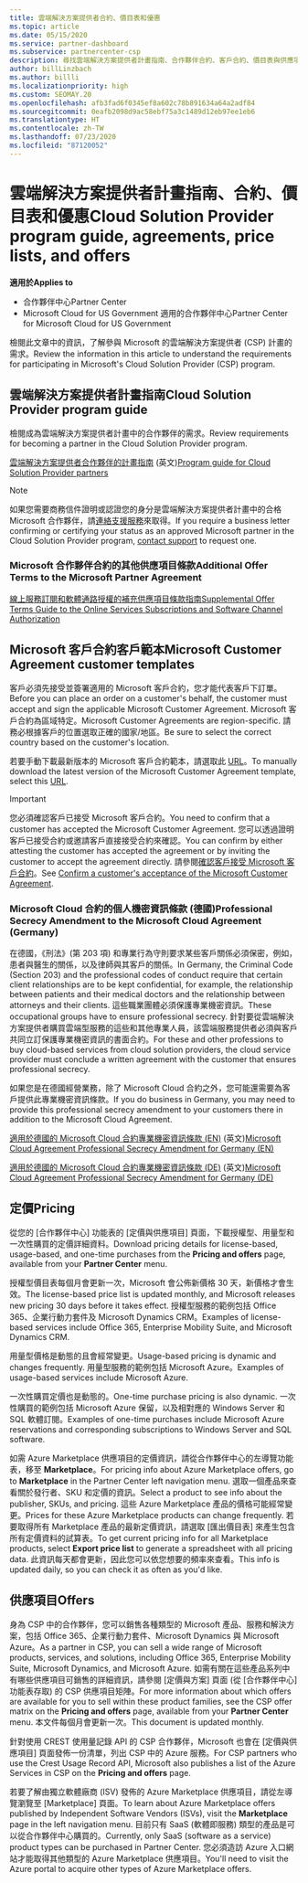 ```yaml
---
title: 雲端解決方案提供者合約、價目表和優惠
ms.topic: article
ms.date: 05/15/2020
ms.service: partner-dashboard
ms.subservice: partnercenter-csp
description: 尋找雲端解決方案提供者計畫指南、合作夥伴合約、客戶合約、價目表與供應項目的連結。
author: billLinzbach
ms.author: billli
ms.localizationpriority: high
ms.custom: SEOMAY.20
ms.openlocfilehash: afb3fad6f0345ef8a602c78b891634a64a2adf84
ms.sourcegitcommit: 0eafb2098d9ac58ebf75a3c1489d12eb97ee1eb6
ms.translationtype: HT
ms.contentlocale: zh-TW
ms.lasthandoff: 07/23/2020
ms.locfileid: "87120052"
---
```

# <a name="cloud-solution-provider-program-guide-agreements-price-lists-and-offers"></a><span data-ttu-id="f6aa9-103">雲端解決方案提供者計畫指南、合約、價目表和優惠</span><span class="sxs-lookup"><span data-stu-id="f6aa9-103">Cloud Solution Provider program guide, agreements, price lists, and offers</span></span>

<span data-ttu-id="f6aa9-104">**適用於**</span><span class="sxs-lookup"><span data-stu-id="f6aa9-104">**Applies to**</span></span>

- <span data-ttu-id="f6aa9-105">合作夥伴中心</span><span class="sxs-lookup"><span data-stu-id="f6aa9-105">Partner Center</span></span>
- <span data-ttu-id="f6aa9-106">Microsoft Cloud for US Government 適用的合作夥伴中心</span><span class="sxs-lookup"><span data-stu-id="f6aa9-106">Partner Center for Microsoft Cloud for US Government</span></span>


<span data-ttu-id="f6aa9-107">檢閱此文章中的資訊，了解參與 Microsoft 的雲端解決方案提供者 (CSP) 計畫的需求。</span><span class="sxs-lookup"><span data-stu-id="f6aa9-107">Review the information in this article to understand the requirements for participating in Microsoft's Cloud Solution Provider (CSP) program.</span></span>

## <a name="cloud-solution-provider-program-guide"></a><span data-ttu-id="f6aa9-108">雲端解決方案提供者計畫指南</span><span class="sxs-lookup"><span data-stu-id="f6aa9-108">Cloud Solution Provider program guide</span></span>

<span data-ttu-id="f6aa9-109">檢閱成為雲端解決方案提供者計畫中的合作夥伴的需求。</span><span class="sxs-lookup"><span data-stu-id="f6aa9-109">Review requirements for becoming a partner in the Cloud Solution Provider program.</span></span>

<span data-ttu-id="f6aa9-110">[雲端解決方案提供者合作夥伴的計畫指南](https://go.microsoft.com/fwlink/p/?LinkId=617100) \(英文\)</span><span class="sxs-lookup"><span data-stu-id="f6aa9-110">[Program guide for Cloud Solution Provider partners](https://go.microsoft.com/fwlink/p/?LinkId=617100)</span></span>

>[!Note]
><span data-ttu-id="f6aa9-111">如果您需要商務信件證明或認證您的身分是雲端解決方案提供者計畫中的合格 Microsoft 合作夥伴，請[連絡支援服務](https://partner.microsoft.com/pcv/servicerequests/create)來取得。</span><span class="sxs-lookup"><span data-stu-id="f6aa9-111">If you require a business letter confirming or certifying your status as an approved Microsoft partner in the Cloud Solution Provider program, [contact support](https://partner.microsoft.com/pcv/servicerequests/create) to request one.</span></span>

### <a name="additional-offer-terms-to-the-microsoft-partner-agreement"></a><span data-ttu-id="f6aa9-112">Microsoft 合作夥伴合約的其他供應項目條款</span><span class="sxs-lookup"><span data-stu-id="f6aa9-112">Additional Offer Terms to the Microsoft Partner Agreement</span></span>

[<span data-ttu-id="f6aa9-113">線上服務訂閱和軟體通路授權的補充供應項目條款指南</span><span class="sxs-lookup"><span data-stu-id="f6aa9-113">Supplemental Offer Terms Guide to the Online Services Subscriptions and Software Channel Authorization</span></span>](https://query.prod.cms.rt.microsoft.com/cms/api/am/binary/RE3NOo7)

## <a name="microsoft-customer-agreement-customer-templates"></a><span data-ttu-id="f6aa9-114">Microsoft 客戶合約客戶範本</span><span class="sxs-lookup"><span data-stu-id="f6aa9-114">Microsoft Customer Agreement customer templates</span></span>

<span data-ttu-id="f6aa9-115">客戶必須先接受並簽署適用的 Microsoft 客戶合約，您才能代表客戶下訂單。</span><span class="sxs-lookup"><span data-stu-id="f6aa9-115">Before you can place an order on a customer's behalf, the customer must accept and sign the applicable Microsoft Customer Agreement.</span></span> <span data-ttu-id="f6aa9-116">Microsoft 客戶合約為區域特定。</span><span class="sxs-lookup"><span data-stu-id="f6aa9-116">Microsoft Customer Agreements are region-specific.</span></span> <span data-ttu-id="f6aa9-117">請務必根據客戶的位置選取正確的國家/地區。</span><span class="sxs-lookup"><span data-stu-id="f6aa9-117">Be sure to select the correct country based on the customer's location.</span></span>

<span data-ttu-id="f6aa9-118">若要手動下載最新版本的 Microsoft 客戶合約範本，請選取此 [URL](https://aka.ms/customeragreement)。</span><span class="sxs-lookup"><span data-stu-id="f6aa9-118">To manually download the latest version of the Microsoft Customer Agreement template, select this [URL](https://aka.ms/customeragreement).</span></span>

>[!IMPORTANT]
><span data-ttu-id="f6aa9-119">您必須確認客戶已接受 Microsoft 客戶合約。</span><span class="sxs-lookup"><span data-stu-id="f6aa9-119">You need to confirm that a customer has accepted the Microsoft Customer Agreement.</span></span> <span data-ttu-id="f6aa9-120">您可以透過證明客戶已接受合約或邀請客戶直接接受合約來確認。</span><span class="sxs-lookup"><span data-stu-id="f6aa9-120">You can confirm by either attesting the customer has accepted the agreement or by inviting the customer to accept the agreement directly.</span></span> <span data-ttu-id="f6aa9-121">請參閱[確認客戶接受 Microsoft 客戶合約](confirm-customer-agreement.md)。</span><span class="sxs-lookup"><span data-stu-id="f6aa9-121">See [Confirm a customer's acceptance of the Microsoft Customer Agreement](confirm-customer-agreement.md).</span></span>

### <a name="professional-secrecy-amendment-to-the-microsoft-cloud-agreement-germany"></a><span data-ttu-id="f6aa9-122">Microsoft Cloud 合約的個人機密資訊條款 (德國)</span><span class="sxs-lookup"><span data-stu-id="f6aa9-122">Professional Secrecy Amendment to the Microsoft Cloud Agreement (Germany)</span></span>

<span data-ttu-id="f6aa9-123">在德國，《刑法》(第 203 項) 和專業行為守則要求某些客戶關係必須保密，例如，患者與醫生的關係，以及律師與其客戶的關係。</span><span class="sxs-lookup"><span data-stu-id="f6aa9-123">In Germany, the Criminal Code (Section 203) and the professional codes of conduct require that certain client relationships are to be kept confidential, for example, the relationship between patients and their medical doctors and the relationship between attorneys and their clients.</span></span> <span data-ttu-id="f6aa9-124">這些職業團體必須保護專業機密資訊。</span><span class="sxs-lookup"><span data-stu-id="f6aa9-124">These occupational groups have to ensure professional secrecy.</span></span> <span data-ttu-id="f6aa9-125">針對要從雲端解決方案提供者購買雲端型服務的這些和其他專業人員，該雲端服務提供者必須與客戶共同立訂保護專業機密資訊的書面合約。</span><span class="sxs-lookup"><span data-stu-id="f6aa9-125">For these and other professions to buy cloud-based services from cloud solution providers, the cloud service provider must conclude a written agreement with the customer that ensures professional secrecy.</span></span>

<span data-ttu-id="f6aa9-126">如果您是在德國經營業務，除了 Microsoft Cloud 合約之外，您可能還需要為客戶提供此專業機密資訊條款。</span><span class="sxs-lookup"><span data-stu-id="f6aa9-126">If you do business in Germany, you may need to provide this professional secrecy amendment to your customers there in addition to the Microsoft Cloud Agreement.</span></span>

<span data-ttu-id="f6aa9-127">[適用於德國的 Microsoft Cloud 合約專業機密資訊條款 (EN)](https://go.microsoft.com/fwlink/?linkid=2030827&clcid=0x409) \(英文\)</span><span class="sxs-lookup"><span data-stu-id="f6aa9-127">[Microsoft Cloud Agreement Professional Secrecy Amendment for Germany (EN)](https://go.microsoft.com/fwlink/?linkid=2030827&clcid=0x409)</span></span>

<span data-ttu-id="f6aa9-128">[適用於德國的 Microsoft Cloud 合約專業機密資訊條款 (DE)](https://go.microsoft.com/fwlink/?linkid=2030827&clcid=0x407) \(英文\)</span><span class="sxs-lookup"><span data-stu-id="f6aa9-128">[Microsoft Cloud Agreement Professional Secrecy Amendment for Germany (DE)](https://go.microsoft.com/fwlink/?linkid=2030827&clcid=0x407)</span></span>

## <a name="pricing"></a><span data-ttu-id="f6aa9-129">定價</span><span class="sxs-lookup"><span data-stu-id="f6aa9-129">Pricing</span></span>

<span data-ttu-id="f6aa9-130">從您的 [合作夥伴中心] 功能表的 [定價與供應項目] 頁面，下載授權型、用量型和一次性購買的定價詳細資料。</span><span class="sxs-lookup"><span data-stu-id="f6aa9-130">Download pricing details for license-based, usage-based, and one-time purchases from the **Pricing and offers** page, available from your **Partner Center** menu.</span></span>

<span data-ttu-id="f6aa9-131">授權型價目表每個月會更新一次，Microsoft 會公佈新價格 30 天，新價格才會生效。</span><span class="sxs-lookup"><span data-stu-id="f6aa9-131">The license-based price list is updated monthly, and Microsoft releases new pricing 30 days before it takes effect.</span></span> <span data-ttu-id="f6aa9-132">授權型服務的範例包括 Office 365、企業行動力套件及 Microsoft Dynamics CRM。</span><span class="sxs-lookup"><span data-stu-id="f6aa9-132">Examples of license-based services include Office 365, Enterprise Mobility Suite, and Microsoft Dynamics CRM.</span></span> 

<span data-ttu-id="f6aa9-133">用量型價格是動態的且會經常變更。</span><span class="sxs-lookup"><span data-stu-id="f6aa9-133">Usage-based pricing is dynamic and changes frequently.</span></span> <span data-ttu-id="f6aa9-134">用量型服務的範例包括 Microsoft Azure。</span><span class="sxs-lookup"><span data-stu-id="f6aa9-134">Examples of usage-based services include Microsoft Azure.</span></span>

<span data-ttu-id="f6aa9-135">一次性購買定價也是動態的。</span><span class="sxs-lookup"><span data-stu-id="f6aa9-135">One-time purchase pricing is also dynamic.</span></span> <span data-ttu-id="f6aa9-136">一次性購買的範例包括 Microsoft Azure 保留，以及相對應的 Windows Server 和 SQL 軟體訂閱。</span><span class="sxs-lookup"><span data-stu-id="f6aa9-136">Examples of one-time purchases include Microsoft Azure reservations and corresponding subscriptions to Windows Server and SQL software.</span></span>

<span data-ttu-id="f6aa9-137">如需 Azure Marketplace 供應項目的定價資訊，請從合作夥伴中心的左導覽功能表，移至 **Marketplace**。</span><span class="sxs-lookup"><span data-stu-id="f6aa9-137">For pricing info about Azure Marketplace offers, go to **Marketplace** in the Partner Center left navigation menu.</span></span> <span data-ttu-id="f6aa9-138">選取一個產品來查看關於發行者、SKU 和定價的資訊。</span><span class="sxs-lookup"><span data-stu-id="f6aa9-138">Select a product to see info about the publisher, SKUs, and pricing.</span></span> <span data-ttu-id="f6aa9-139">這些 Azure Marketplace 產品的價格可能經常變更。</span><span class="sxs-lookup"><span data-stu-id="f6aa9-139">Prices for these Azure Marketplace products can change frequently.</span></span> <span data-ttu-id="f6aa9-140">若要取得所有 Marketplace 產品的最新定價資訊，請選取 [匯出價目表] 來產生包含所有定價資料的試算表。</span><span class="sxs-lookup"><span data-stu-id="f6aa9-140">To get current pricing info for all Marketplace products, select **Export price list** to generate a spreadsheet with all pricing data.</span></span> <span data-ttu-id="f6aa9-141">此資訊每天都會更新，因此您可以依您想要的頻率來查看。</span><span class="sxs-lookup"><span data-stu-id="f6aa9-141">This info is updated daily, so you can check it as often as you'd like.</span></span>

## <a name="offers"></a><span data-ttu-id="f6aa9-142">供應項目</span><span class="sxs-lookup"><span data-stu-id="f6aa9-142">Offers</span></span>

<span data-ttu-id="f6aa9-143">身為 CSP 中的合作夥伴，您可以銷售各種類型的 Microsoft 產品、服務和解決方案，包括 Office 365、企業行動力套件、Microsoft Dynamics 與 Microsoft Azure。</span><span class="sxs-lookup"><span data-stu-id="f6aa9-143">As a partner in CSP, you can sell a wide range of Microsoft products, services, and solutions, including Office 365, Enterprise Mobility Suite, Microsoft Dynamics, and Microsoft Azure.</span></span> <span data-ttu-id="f6aa9-144">如需有關在這些產品系列中有哪些供應項目可銷售的詳細資訊，請參閱 [定價與方案] 頁面 (從 [合作夥伴中心] 功能表存取) 的 CSP 供應項目矩陣。</span><span class="sxs-lookup"><span data-stu-id="f6aa9-144">For more information about which offers are available for you to sell within these product families, see the CSP offer matrix on the **Pricing and offers** page, available from your **Partner Center** menu.</span></span> <span data-ttu-id="f6aa9-145">本文件每個月會更新一次。</span><span class="sxs-lookup"><span data-stu-id="f6aa9-145">This document is updated monthly.</span></span>

<span data-ttu-id="f6aa9-146">針對使用 CREST 使用量記錄 API 的 CSP 合作夥伴，Microsoft 也會在 [定價與供應項目] 頁面發佈一份清單，列出 CSP 中的 Azure 服務。</span><span class="sxs-lookup"><span data-stu-id="f6aa9-146">For CSP partners who use the Crest Usage Record API, Microsoft also publishes a list of the Azure Services in CSP on the **Pricing and offers** page.</span></span>

<span data-ttu-id="f6aa9-147">若要了解由獨立軟體廠商 (ISV) 發佈的 Azure Marketplace 供應項目，請從左導覽瀏覽至 [Marketplace] 頁面。</span><span class="sxs-lookup"><span data-stu-id="f6aa9-147">To learn about Azure Marketplace offers published by Independent Software Vendors  (ISVs), visit the **Marketplace** page in the left navigation menu.</span></span> <span data-ttu-id="f6aa9-148">目前只有 SaaS (軟體即服務) 類型的產品是可以從合作夥伴中心購買的。</span><span class="sxs-lookup"><span data-stu-id="f6aa9-148">Currently, only SaaS (software as a service) product types can be purchased in Partner Center.</span></span> <span data-ttu-id="f6aa9-149">您必須造訪 Azure 入口網站才能取得其他類型的 Azure Marketplace 供應項目。</span><span class="sxs-lookup"><span data-stu-id="f6aa9-149">You'll need to visit the Azure portal to acquire other types of Azure Marketplace offers.</span></span>
